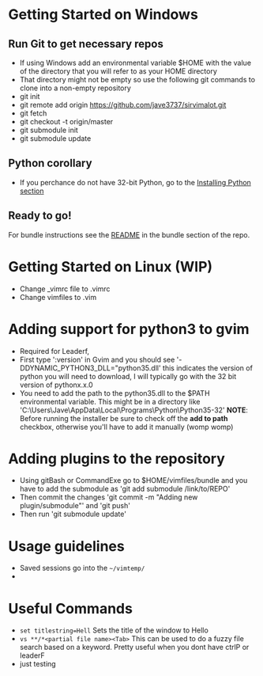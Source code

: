 # Getting Started on Windows 
## Run Git to get necessary repos
* If using Windows add an environmental variable $HOME with the value of the directory that you will refer to as your HOME directory
* That directory might not be empty so use the following git commands to clone into a non-empty repository
* git init
* git remote add origin https://github.com/jave3737/sirvimalot.git
* git fetch
* git checkout -t origin/master
* git submodule init 
* git submodule update
## Python corollary 
* If you perchance do not have 32-bit Python, go to the [Installing Python section](https://github.com/jave3737/sirvimalot#adding-support-for-python3-to-gvim)
## Ready to go!
For bundle instructions see the [README](https://github.com/jave3737/sirvimalot/blob/master/vimfiles/bundle/README.md) in the bundle section of the repo.  

# Getting Started on Linux (WIP)
* Change _vimrc file to .vimrc 
* Change vimfiles to .vim

# Adding support for python3 to gvim
* Required for Leaderf, 
* First type ':version' in Gvim and you should see '-DDYNAMIC_PYTHON3_DLL=\"python35.dll\' this indicates the version of python you will need to download, I will typically go with the 32 bit version of pythonx.x.0
* You need to add the path to the python35.dll to the $PATH environmental variable. This might be in a directory like 'C:\Users\Jave\AppData\Local\Programs\Python\Python35-32' __NOTE__: Before running the installer be sure to check off the __add to path__ checkbox, otherwise you'll have to add it manually (womp womp)

# Adding plugins to the repository 
* Using gitBash or CommandExe go to $HOME/vimfiles/bundle and you have to add the submodule as 'git add submodule /link/to/REPO'
* Then commit the changes 'git commit -m "Adding new plugin/submodule"' and 'git push' 
* Then run 'git submodule update' 

# Usage guidelines
* Saved sessions go into the `~/vimtemp/` 
* 



# Useful Commands 
* `set titlestring=Hell` Sets the title of the window to Hello
* `vs **/*<partial file name><Tab>` This can be used to do a fuzzy file search based on a keyword. Pretty useful when you dont have ctrlP or leaderF
*  just testing

